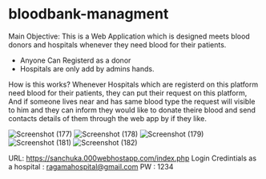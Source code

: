 # bloodbank-managment

Main Objective:
This is a Web Application which is designed meets blood donors and hospitals whenever they need blood for their patients.

* Anyone Can Registerd as a donor
* Hospitals are only add by admins hands.

How is this works?
Whenever Hospitals which are registerd on this platform need blood for their patients, they can put their request on this platform, And if someone lives near and has same blood type the request will visible to him and they can inform they would like to donate theire blood and send contacts details of them through the web app by if they like.

![Screenshot (177)](https://user-images.githubusercontent.com/56119075/110580990-b57b5f80-818f-11eb-9a51-9c5b70b6126d.png)
![Screenshot (178)](https://user-images.githubusercontent.com/56119075/110580998-b90ee680-818f-11eb-8084-3984f8e28be6.png)
![Screenshot (179)](https://user-images.githubusercontent.com/56119075/110581002-bad8aa00-818f-11eb-9c12-c91598958363.png)
![Screenshot (181)](https://user-images.githubusercontent.com/56119075/110581006-bca26d80-818f-11eb-9508-c5f1224ffc16.png)
![Screenshot (182)](https://user-images.githubusercontent.com/56119075/110581017-bf04c780-818f-11eb-9590-d5c53389d906.png)





URL: https://sanchuka.000webhostapp.com/index.php
Login Credintials as a hospital : ragamahospital@gmail.com
PW : 1234
